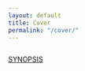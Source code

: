 ```yaml
---
layout: default
title: Cover
permalink: "/cover/"
---
```

<!-- wp:image {"align":"center","id":11,"sizeSlug":"large"} -->

<figure class="aligncenter size-large"><img src="%7B%7B%20site.baseurl%20%7D%7D/assets/images/2019/12/FFS-Cover-A-best-1.png" alt="" class="wp-image-11"></figure>

<!-- /wp:image -->

<!-- wp:paragraph -->

[SYNOPSIS](https://ffs.alexikaruna.com/index.php/synopsis/)

<!-- /wp:paragraph -->

